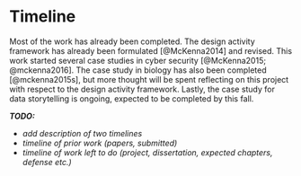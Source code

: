 
# Timeline

Most of the work has already been completed.
The design activity framework has already been formulated [@McKenna2014] and revised.
This work started several case studies in cyber security [@McKenna2015; @mckenna2016].
The case study in biology has also been completed [@mckenna2015s], but more thought will be spent reflecting on this project with respect to the design activity framework.
Lastly, the case study for data storytelling is ongoing, expected to be completed by this fall.


**_TODO:_**

  - _add description of two timelines_
  - _timeline of prior work (papers, submitted)_
  - _timeline of work left to do (project, dissertation, expected chapters, defense etc.)_

